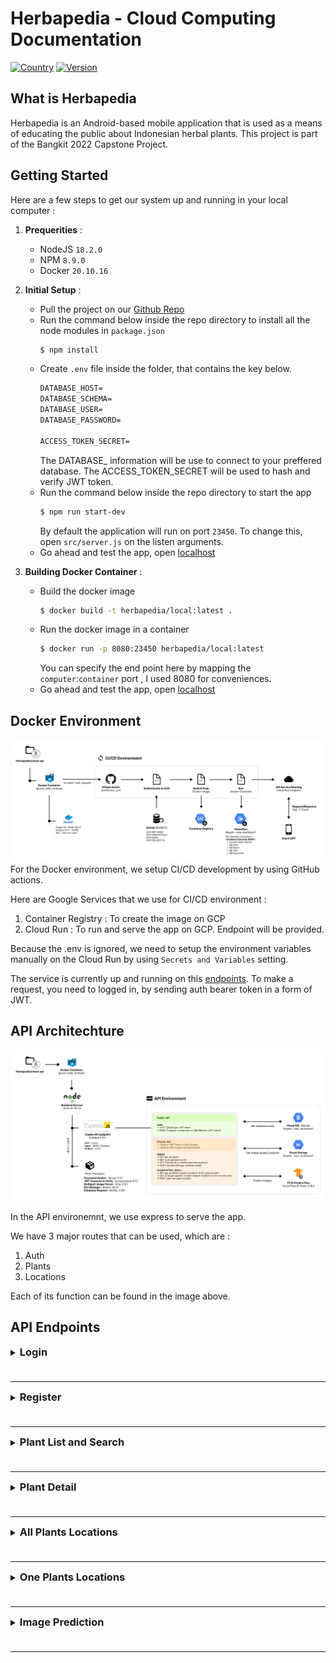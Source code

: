 # Herbapedia - Cloud Computing Documentation
[![Country](https://img.shields.io/badge/country-Indonesia-blue.svg)](#)
[![Version](https://img.shields.io/badge/Herbapedia-Alpha-brightgreen.svg?maxAge=259200)]()

## What is Herbapedia
Herbapedia is an Android-based mobile application that is used as a means of educating the public about Indonesian herbal plants. This project is part of the Bangkit 2022 Capstone Project.

## Getting Started
Here are a few steps to get our system up and running in your local computer :
1. **Prequerities** :
    - NodeJS `18.2.0`
    - NPM `8.9.0`
    - Docker `20.10.16`

2. **Initial Setup** :
    - Pull the project on our [Github Repo](https://github.com/herbapedia/cloud-api/actions)
    - Run the command below inside the repo directory to install all the node modules in `package.json`
        ```bash
        $ npm install
        ```
    - Create `.env` file inside the folder, that contains the key below.
        ```txt
        DATABASE_HOST=
        DATABASE_SCHEMA=
        DATABASE_USER=
        DATABASE_PASSWORD=

        ACCESS_TOKEN_SECRET=
        ```
        The DATABASE_ information will be use to connect to your preffered database. The ACCESS_TOKEN_SECRET will be used to hash and verify JWT token.
    - Run the command below inside the repo directory to start the app
        ```bash
        $ npm run start-dev
        ```
        By default the application will run on port `23450`. To change this, open `src/server.js` on the listen arguments.
    - Go ahead and test the app, open [localhost](https://localhost:23450/plants)
3. **Building Docker Container** :
    - Build the docker image
        ```bash
        $ docker build -t herbapedia/local:latest .
        ```
    - Run the docker image in a container
        ```bash
        $ docker run -p 8080:23450 herbapedia/local:latest
        ```
        You can specify the end point here by mapping the `computer`:`container` port , I used 8080 for conveniences.
    - Go ahead and test the app, open [localhost](https://localhost:8080/plants)


## Docker Environment
![Docker Architechture](./assets/architechture_cicd.png)
For the Docker environment, we setup CI/CD development by using GitHub actions. 

Here are Google Services that we use for CI/CD environment :
1. Container Registry : To create the image on GCP
2. Cloud Run : To run and serve the app on GCP. Endpoint will be provided.

Because the .env is ignored, we need to setup the environment variables manually on the Cloud Run  by using `Secrets and Variables` setting. 

The service is currently up and running on this [endpoints](https://herbapedia-umpbwdfpnq-as.a.run.app). To make a request, you need to logged in, by sending auth bearer token in a form of JWT. 

## API Architechture
![API Architechture](./assets/architechture_api.png)

In the API environemnt, we use express to serve the app. 

We have 3 major routes that can be used, which are :
1. Auth
2. Plants
3. Locations

Each of its function can be found in the image above.

## API Endpoints

<details>
<summary><h3 style='display: inline'>Login<h3></summary>

`REQUEST`

```jsx
POST http://URL/auth/login
Content-Type: application/json

{
    "email":"ivan@gmail.com",
    "password":"pass"
}
```

`RESULT`

Query Error

```json
{
  "error": "Update Token Failed",
  "success": ""
}
```

Wrong Pass/Email 

```json
{
    "error": "Incorrect Email or Password",
  "success": ""
}
```

Update Token Failed 

```json
{
    "error": "No User Token Affected",
  "success": ""
}
```

Success 

```json
{
    "error": "",
  "success": "Login Success",
  "name": "ivan",
  "accessToken": "eyJhbGciOiJIUzI1NiIsInR5cCI6IkpXVCJ9.eyJlbWFpbCI6Iml2YW5AZ21haWwuY29tIiwicm9sZSI6ImFkbWluIiwiaWF0IjoxNjU0NDQyMDM0fQ.kcXSdeQDpjJgz7UqpLKINir8a0K6OFoQl4W6kGDo-P0"
}
```

</details>

---

<details>
<summary><h3 style='display: inline'>Register<h3></summary>

`REQUEST`

```jsx
POST http://URL/auth/register
Content-Type: application/json

{
    "name":"ana",
    "email":"ana@gmail.com",
    "password":"pass"
}
```

`RESULT`

Query Error 

```json
{
  "error": "Query Insert/Select Existing User Failed",
  "success": ""
}
```

Email Exists : 

```json
{
  "error": "Email Already Exists",
  "success": ""
}
```

Insert Account Failed 

```json
{
  "error": "Insert User Failed",
  "success": ""
}
```

Success

```json
{
  "error": "",
  "success": "Registration Success"
}
```

</details>

---

<details>
<summary><h3 style='display: inline'>Plant List and Search<h3></summary>

- Note
    - Link Gambar bentuk **GDRIVE**
    - Data Nutritions and Benefit di sort dari most short.

`REQUEST`

```jsx
// GET http://URL/plants?keyword=Sambiloto
GET http://URL/plants
Authorization: Bearer eyJhbGciOiJIUzI1NiIsInR5cCI6IkpXVCJ9.eyJlbWFpbCI6Iml2YW5AZ21haWwuY29tIiwicm9sZSI6ImFkbWluIiwiaWF0IjoxNjU0MjgxMTI2fQ.wJdDWjHUbIkzwVkT44XPVnTOdPlpZmx_8P9fLYyMqD0
```

`RESULT`

Currently

```json
{
  "error": "",
  "success": "Get Plant Success",
  "plants": [
    {
      "id": 1,
      "name": "Sambiloto",
      "latin_name": "Andrographis paniculata",
      "description": "Sambiloto merupakan tumbuhan berkhasiat obat berupa terna tegak yang tingginya bisa mencapai 90 sentimeter. Asalnya diduga dari Asia tropika. Penyebarannya dari India meluas ke selatan sampai di Siam, ke timur sampai semenanjung Malaya, kemudian ditemukan Jawa.",
      "consumption": "- Cuci bersih daun sambiloto dengan air mengalir.",
      "image": "https://storage.googleapis.com/herbapedia-asset/sambiloto.jpg",
      "ref": "https://www.alodokter.com/4-manfaat-daun-sambiloto-untuk-kulit-yang-sayang-dilewatkan",
      "benefits": [        {
          "id": 2,
          "name": "Dikombinasikan dengan kumis kucing untuk penyembuhan kencing manis.",
          "plant_id": 1
        },
        {
          "id": 3,
          "name": "Rebusannya dapat mengatasi demam, gatal kulit, desentri, tifus, kolera, gangguan saluran nafas, bengkak kaki, vitiligo dan wasir.",
          "plant_id": 1
        }
      ],
      "nutritions": [
        {
          "id": 11,
          "name": "Kalsium",
          "plant_id": 1
        },
        {
          "id": 12,
          "name": "Karbohidrat",
          "plant_id": 1
        }
      ]
    },
    {
      "id": 2,
      "name": "Sembung",
      "latin_name": "Blumea balsamifera",
      "description": "Sembung adalah tanaman perdu yang biasa dipakai untuk mengobati penyakit pilek, reumatik, kembung, diare, sakit tulang dsb. Di Filipina juga dipakai sebagai obat peluruh. Kegunaan lainnya adalah untuk mengobati luka yang terinfeksi, infeksi pernafasan, dan sakit perut di Thailand dan Tiongkok sebagai obat rakyat.",
      "consumption": "Untuk meningkatkan empedu, daun sembung bisa diolah dengan cara berikut",
      "image": "https://storage.googleapis.com/herbapedia-asset/sambiloto.jpg",
      "ref": "https://www.kompas.com/sains/read/2021/03/12/170000623/manfaat-daun-sembung-untuk-kesehatan-dan-resep-herbalnya?page=all#:~:text=Dalam%20buku%20berjudul%20Ramuan%20Tradisional,tanin%2C%20damar%2C%20dan%20ksantoksilin",
      "benefits": [
        {
          "id": 5,
          "name": "Mengurangi ataupun mengeluarkan batu ginjal",
          "plant_id": 2
        },
        {
          "id": 6,
          "name": "Meningkatkan empedu",
          "plant_id": 2
        },
        {
          "id": 7,
          "name": "Mengobati diare, magh, beri-beri, demam",
          "plant_id": 2
        },
        {
          "id": 8,
          "name": "Mengatasi haid yang tidak teratur",
          "plant_id": 2
        }
      ],
      "nutritions": [
        {
          "id": 1,
          "name": "Antioksidan",
          "plant_id": 2
        }
      ]
    }
	]
}
```

</details>

---


<details>
<summary><h3 style='display: inline'>Plant Detail<h3></summary>

`REQUEST`

```jsx
GET http://URL/plants/[:id]
Authorization: Bearer eyJhbGciOiJIUzI1NiIsInR5cCI6IkpXVCJ9.eyJlbWFpbCI6Iml2YW5AZ21haWwuY29tIiwicm9sZSI6ImFkbWluIiwiaWF0IjoxNjU0MjgxMTI2fQ.wJdDWjHUbIkzwVkT44XPVnTOdPlpZmx_8P9fLYyMqD0
```

`RESULT`

```json
{
  "error": "",
  "success": "Get Plant Success",
  "plants": [
    {
      "id": 1,
      "name": "Sambiloto",
      "latin_name": "Andrographis paniculata",
      "description": "Sambiloto merupakan tumbuhan berkhasiat obat berupa terna tegak yang tingginya bisa mencapai 90 sentimeter. Asalnya diduga dari Asia tropika. Penyebarannya dari India meluas ke selatan sampai di Siam, ke timur sampai semenanjung Malaya, kemudian ditemukan Jawa.",
      "consumption": "- Cuci bersih daun sambiloto dengan air mengalir.",
      "image": "https://storage.googleapis.com/herbapedia-asset/sambiloto.jpg",
      "ref": "https://www.alodokter.com/4-manfaat-daun-sambiloto-untuk-kulit-yang-sayang-dilewatkan",
      "benefits": [
        {
          "id": 1,
          "name": "Digunakan untuk mengurangi rasa sakit akibat gigitan ular dan serangga.",
          "plant_id": 1
        },
        {
          "id": 2,
          "name": "Dikombinasikan dengan kumis kucing untuk penyembuhan kencing manis.",
          "plant_id": 1
        },
        {
          "id": 3,
          "name": "Rebusannya dapat mengatasi demam, gatal kulit, desentri, tifus, kolera, gangguan saluran nafas, bengkak kaki, vitiligo dan wasir.",
          "plant_id": 1
        },
        {
          "id": 4,
          "name": "Imunostimulan, Antipiretik, Antitusif",
          "plant_id": 1
        }
      ],
      "nutritions": [
        {
          "id": 11,
          "name": "Kalsium",
          "plant_id": 1
        },
        {
          "id": 12,
          "name": "Karbohidrat",
          "plant_id": 1
        },
        {
          "id": 14,
          "name": "Magnesium",
          "plant_id": 1
        },
        {
          "id": 16,
          "name": "Natrium",
          "plant_id": 1
        },
        {
          "id": 18,
          "name": "Protein",
          "plant_id": 1
        },
        {
          "id": 27,
          "name": "Vitamin C",
          "plant_id": 1
        }
      ],
      "locations": [
        {
          "id": 1,
          "lat": -7.31913,
          "lon": 112.785,
          "description": "di taman masjid",
          "plant_id": 1
        },
        {
          "id": 2,
          "lat": -7.31108,
          "lon": 112.789,
          "description": "di dekat pujasera",
          "plant_id": 1
        }
      ]
    }
  ]
}
```

</details>

---

<details>
<summary><h3 style='display: inline'>All Plants Locations<h3></summary>

`REQUEST`

```jsx
GET http://URL/locations/plants
Authorization: Bearer eyJhbGciOiJIUzI1NiIsInR5cCI6IkpXVCJ9.eyJlbWFpbCI6Iml2YW5AZ21haWwuY29tIiwicm9sZSI6ImFkbWluIiwiaWF0IjoxNjU0MjgxMTI2fQ.wJdDWjHUbIkzwVkT44XPVnTOdPlpZmx_8P9fLYyMqD0
```

`RESULT`

```json
{
  "error": "",
  "success": "Find Plants Locations Success",
  "locations": [
    {
      "id": 1,
      "lat": -7.31913,
      "lon": 112.785,
      "description": "di taman masjid",
      "plant_id": 1,
      "name": "Sambiloto",
      "image": "https://storage.googleapis.com/herbapedia-asset/sambiloto.jpg"
    },
    {
      "id": 2,
      "lat": -7.31108,
      "lon": 112.789,
      "description": "di dekat pujasera",
      "plant_id": 1,
      "name": "Sambiloto",
      "image": "https://storage.googleapis.com/herbapedia-asset/sambiloto.jpg"
    },
    {
      "id": 3,
      "lat": -7.30916,
      "lon": 112.795,
      "description": "di taman depan ruangan dosen",
      "plant_id": 2,
      "name": "Sembung",
      "image": "https://storage.googleapis.com/herbapedia-asset/sambiloto.jpg"
    }
  ]
}
```

</details>

---

<details>
<summary><h3 style='display: inline'>One Plants Locations<h3></summary>

`REQUEST`

```jsx
GET http://URL/locations/plants/[:id]
Authorization: Bearer eyJhbGciOiJIUzI1NiIsInR5cCI6IkpXVCJ9.eyJlbWFpbCI6Iml2YW5AZ21haWwuY29tIiwicm9sZSI6ImFkbWluIiwiaWF0IjoxNjU0MjgxMTI2fQ.wJdDWjHUbIkzwVkT44XPVnTOdPlpZmx_8P9fLYyMqD0
```

`RESULT`

```json
{
  "error": "",
  "success": "Find Plant Locations Success",
  "locations": [
    {
      "id": 1,
      "lat": -7.31913,
      "lon": 112.785,
      "description": "di taman masjid",
      "plant_id": 1,
      "name": "Sambiloto",
      "image": "https://storage.googleapis.com/herbapedia-asset/sambiloto.jpg"
    },
    {
      "id": 2,
      "lat": -7.31108,
      "lon": 112.789,
      "description": "di dekat pujasera",
      "plant_id": 1,
      "name": "Sambiloto",
      "image": "https://storage.googleapis.com/herbapedia-asset/sambiloto.jpg"
    }
  ]
}
```

</details>

---

<details>
<summary><h3 style='display: inline'>Image Prediction<h3></summary>

`REQUEST`

```jsx
POST http://URL/plants/predict
Authorization: Bearer eyJhbGciOiJIUzI1NiIsInR5cCI6IkpXVCJ9.eyJlbWFpbCI6Iml2YW5AZ21haWwuY29tIiwicm9sZSI6ImFkbWluIiwiaWF0IjoxNjU0MjgxMTI2fQ.wJdDWjHUbIkzwVkT44XPVnTOdPlpZmx_8P9fLYyMqD0
Content-Type: multipart/form-data; boundary=---------------------------9051914041544843365972754266

-----------------------------9051914041544843365972754266
Content-Disposition: form-data; name="image"; filename="plant_dengan_id_1.png"
Content-Type: image/jpeg

< ./plant_dengan_id_1.png
-----------------------------9051914041544843365972754266--
```

`RESULT`

```json
{
  "error": "",
  "success": "Predict Plant Data Success"
  "plant_id": "1"
}
```

</details>

---




